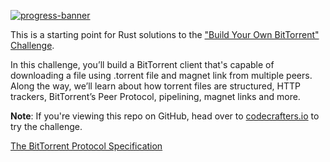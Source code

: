 [![progress-banner](https://backend.codecrafters.io/progress/bittorrent/c1c2b4ed-2598-41f6-b42d-dbce739d4e71)](https://app.codecrafters.io/users/codecrafters-bot?r=2qF)

This is a starting point for Rust solutions to the
["Build Your Own BitTorrent" Challenge](https://app.codecrafters.io/courses/bittorrent/overview).

In this challenge, you’ll build a BitTorrent client that's capable of downloading
a file using .torrent file and magnet link from multiple peers. Along the way, we’ll learn
about how torrent files are structured, HTTP trackers, BitTorrent’s Peer
Protocol, pipelining, magnet links and more.

**Note**: If you're viewing this repo on GitHub, head over to
[codecrafters.io](https://codecrafters.io) to try the challenge.

[The BitTorrent Protocol Specification](https://www.bittorrent.org/beps/bep_0003.html)
